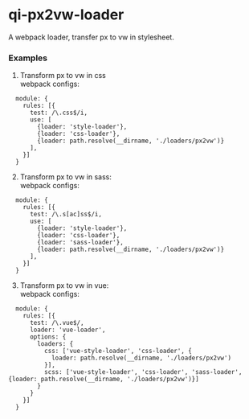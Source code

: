 # qi-px2vw-loader
A webpack loader, transfer px to vw in stylesheet.

### Examples
1. Transform px to vw in css  
webpack configs: 
``` 
  module: {
    rules: [{
      test: /\.css$/i,
      use: [
        {loader: 'style-loader'},
        {loader: 'css-loader'},
        {loader: path.resolve(__dirname, './loaders/px2vw')}
      ],
    }]
  }
````
2. Transform px to vw in sass:  
webpack configs: 
``` 
  module: {
    rules: [{
      test: /\.s[ac]ss$/i,
      use: [        
        {loader: 'style-loader'},
        {loader: 'css-loader'},
        {loader: 'sass-loader'},
        {loader: path.resolve(__dirname, './loaders/px2vw')}
      ],
    }]
  }
```
3. Transform px to vw in vue:   
webpack configs: 
``` 
  module: {
    rules: [{
      test: /\.vue$/,
      loader: 'vue-loader',
      options: {
        loaders: {
          css: ['vue-style-loader', 'css-loader', {
            loader: path.resolve(__dirname, './loaders/px2vw')
          }],
          scss: ['vue-style-loader', 'css-loader', 'sass-loader', {loader: path.resolve(__dirname, './loaders/px2vw')}]
        }
      }
    }]
  }
```



